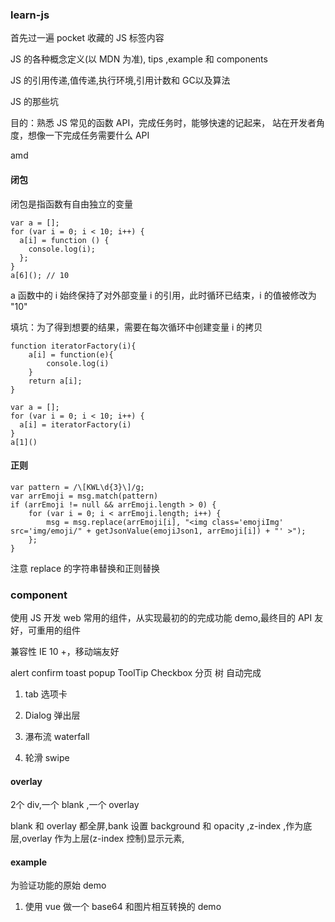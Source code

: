 ### learn-js

首先过一遍 pocket 收藏的 JS 标签内容

JS 的各种概念定义(以 MDN 为准), tips ,example 和 components

JS 的引用传递,值传递,执行环境,引用计数和 GC以及算法

JS 的那些坑

目的：熟悉 JS 常见的函数 API，完成任务时，能够快速的记起来，
站在开发者角度，想像一下完成任务需要什么 API

amd

#### 闭包
闭包是指函数有自由独立的变量

    var a = [];
    for (var i = 0; i < 10; i++) {
      a[i] = function () {
        console.log(i);
      };
    }
    a[6](); // 10




a[]() 函数中的 i 始终保持了对外部变量 i 的引用，此时循环已结束，i 的值被修改为 "10"

填坑：为了得到想要的结果，需要在每次循环中创建变量 i 的拷贝

    function iteratorFactory(i){
        a[i] = function(e){
            console.log(i)
        }
        return a[i];
    }

    var a = [];
    for (var i = 0; i < 10; i++) {
      a[i] = iteratorFactory(i)
    }
    a[1]()



#### 正则

    var pattern = /\[KWL\d{3}\]/g;
    var arrEmoji = msg.match(pattern)
    if (arrEmoji != null && arrEmoji.length > 0) {
        for (var i = 0; i < arrEmoji.length; i++) {
            msg = msg.replace(arrEmoji[i], "<img class='emojiImg' src='img/emoji/" + getJsonValue(emojiJson1, arrEmoji[i]) + "' >");
        };
    }

 注意 replace 的字符串替换和正则替换

### component

使用 JS 开发 web 常用的组件，从实现最初的的完成功能 demo,最终目的 API 友好，可重用的组件

兼容性 IE 10 +，移动端友好

alert confirm toast popup  ToolTip Checkbox  分页  树 自动完成

1. tab 选项卡

2. Dialog 弹出层

3. 瀑布流 waterfall

3. 轮滑 swipe


#### overlay

 2个 div,一个 blank ,一个 overlay
 
 blank 和 overlay 都全屏,bank 设置 background 和 opacity ,z-index ,作为底层,overlay 作为上层(z-index 控制)显示元素,


#### example

为验证功能的原始 demo

1. 使用 vue 做一个 base64 和图片相互转换的 demo
